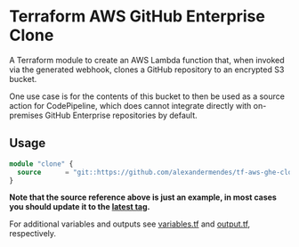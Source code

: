 # Terraform AWS GitHub Enterprise Clone

A Terraform module to create an AWS Lambda function that, when invoked via the
generated webhook, clones a GitHub repository to an encrypted S3 bucket.

One use case is for the contents of this bucket to then be used as a source
action for CodePipeline, which does cannot integrate directly with on-premises
GitHub Enterprise repositories by default.

## Usage

```terraform
module "clone" {
  source      = "git::https://github.com/alexandermendes/tf-aws-ghe-clone.git?ref=tags/v1.0.0"
}
```

**Note that the source reference above is just an example, in most cases you
should update it to the [latest tag](https://github.com/alexandermendes/tf-aws-lambda-api/tags).**

For additional variables and outputs see [variables.tf](./variables.tf) and
[output.tf](./output.tf), respectively.
